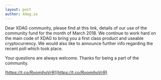 ```yaml
---
layout: post
author: Xdag.io
---
```


Dear XDAG community, please find at this link, details of our use of the community fund for the month of March 2018. We continue to work hard on the main code of XDAG to bring you a first class product and useable cryptocurrency. We would also like to announce further info regarding the recent poll which took place. 

Your questions are always welcome. Thanks for being a part of the community.

[https://t.co/RyomihoVrR](https://t.co/RyomihoVrR)